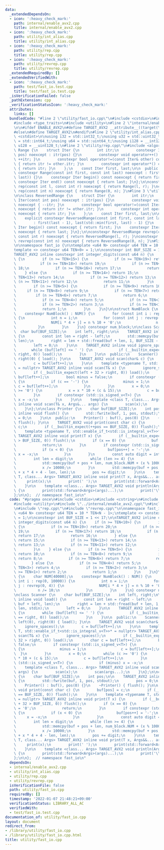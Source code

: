 ```yaml
---
data:
  _extendedDependsOn:
  - icon: ':heavy_check_mark:'
    path: internal/enable_avx2.cpp
    title: internal/enable_avx2.cpp
  - icon: ':heavy_check_mark:'
    path: utility/int_alias.cpp
    title: utility/int_alias.cpp
  - icon: ':heavy_check_mark:'
    path: utility/rep.cpp
    title: utility/rep.cpp
  - icon: ':heavy_check_mark:'
    path: utility/revrep.cpp
    title: utility/revrep.cpp
  _extendedRequiredBy: []
  _extendedVerifiedWith:
  - icon: ':heavy_check_mark:'
    path: test/fast_io.test.cpp
    title: test/fast_io.test.cpp
  _isVerificationFailed: false
  _pathExtension: cpp
  _verificationStatusIcon: ':heavy_check_mark:'
  attributes:
    links: []
  bundledCode: "#line 2 \"utility/fast_io.cpp\"\n#include <cstdio>\n#include <cstring>\n\
    #include <type_traits>\n#include <utility>\n#line 2 \"internal/enable_avx2.cpp\"\
    \n\n#ifdef ENABLE_AVX2\n#define TARGET_AVX2 __attribute__((target(\"avx2\")))\n\
    #else\n#define TARGET_AVX2\n#endif\n#line 2 \"utility/int_alias.cpp\"\n#include\
    \ <cstdint>\n\nusing i32 = std::int32_t;\nusing u32 = std::uint32_t;\nusing i64\
    \ = std::int64_t;\nusing u64 = std::uint64_t;\nusing i128 = __int128_t;\nusing\
    \ u128 = __uint128_t;\n#line 2 \"utility/rep.cpp\"\n#include <algorithm>\n\nclass\
    \ Range {\n    struct Iter {\n        int itr;\n        constexpr Iter(const int\
    \ pos) noexcept : itr(pos) {}\n        constexpr void operator++() noexcept {\
    \ ++itr; }\n        constexpr bool operator!=(const Iter& other) const noexcept\
    \ { return itr != other.itr; }\n        constexpr int operator*() const noexcept\
    \ { return itr; }\n    };\n    const Iter first, last;\n\n  public:\n    explicit\
    \ constexpr Range(const int first, const int last) noexcept : first(first), last(std::max(first,\
    \ last)) {}\n    constexpr Iter begin() const noexcept { return first; }\n   \
    \ constexpr Iter end() const noexcept { return last; }\n};\n\nconstexpr Range\
    \ rep(const int l, const int r) noexcept { return Range(l, r); }\nconstexpr Range\
    \ rep(const int n) noexcept { return Range(0, n); }\n#line 3 \"utility/revrep.cpp\"\
    \n\nclass ReversedRange {\n    struct Iter {\n        int itr;\n        constexpr\
    \ Iter(const int pos) noexcept : itr(pos) {}\n        constexpr void operator++()\
    \ noexcept { --itr; }\n        constexpr bool operator!=(const Iter& other) const\
    \ noexcept { return itr != other.itr; }\n        constexpr int operator*() const\
    \ noexcept { return itr; }\n    };\n    const Iter first, last;\n\n  public:\n\
    \    explicit constexpr ReversedRange(const int first, const int last) noexcept\n\
    \        : first(last - 1), last(std::min(first, last) - 1) {}\n    constexpr\
    \ Iter begin() const noexcept { return first; }\n    constexpr Iter end() const\
    \ noexcept { return last; }\n};\n\nconstexpr ReversedRange revrep(const int l,\
    \ const int r) noexcept { return ReversedRange(l, r); }\nconstexpr ReversedRange\
    \ revrep(const int n) noexcept { return ReversedRange(0, n); }\n#line 10 \"utility/fast_io.cpp\"\
    \n\nnamespace fast_io {\n\ntemplate <u64 N> constexpr u64 TEN = 10 * TEN<N - 1>;\n\
    template <> constexpr u64 TEN<0> = 1;\n\nconstexpr int BUF_SIZE = 1 << 17;\n\n\
    TARGET_AVX2 inline constexpr int integer_digits(const u64 n) {\n    if (n >= TEN<10>)\
    \ {\n        if (n >= TEN<15>) {\n            if (n >= TEN<19>) return 20;\n \
    \           if (n >= TEN<18>) return 19;\n            if (n >= TEN<17>) return\
    \ 18;\n            if (n >= TEN<16>) return 17;\n            return 16;\n    \
    \    } else {\n            if (n >= TEN<14>) return 15;\n            if (n >=\
    \ TEN<13>) return 14;\n            if (n >= TEN<12>) return 13;\n            if\
    \ (n >= TEN<11>) return 12;\n            return 11;\n        }\n    } else {\n\
    \        if (n >= TEN<5>) {\n            if (n >= TEN<9>) return 10;\n       \
    \     if (n >= TEN<8>) return 9;\n            if (n >= TEN<7>) return 8;\n   \
    \         if (n >= TEN<6>) return 7;\n            return 6;\n        } else {\n\
    \            if (n >= TEN<4>) return 5;\n            if (n >= TEN<3>) return 4;\n\
    \            if (n >= TEN<2>) return 3;\n            if (n >= TEN<1>) return 2;\n\
    \            return 1;\n        }\n    }\n}\n\nstruct NumBlock {\n    char NUM[40000];\n\
    \    constexpr NumBlock() : NUM() {\n        for (const int i : rep(0, 10000))\
    \ {\n            int n = i;\n            for (const int j : revrep(0, 4)) {\n\
    \                NUM[i * 4 + j] = n % 10 + '0';\n                n /= 10;\n  \
    \          }\n        }\n    }\n} constexpr num_block;\n\nclass Scanner {\n  \
    \  char buf[BUF_SIZE];\n    int left, right;\n\n    TARGET_AVX2 inline void load()\
    \ {\n        const int len = right - left;\n        std::memcpy(buf, buf + left,\
    \ len);\n        right = len + std::fread(buf + len, 1, BUF_SIZE - len, stdin);\n\
    \        left = 0;\n    }\n\n    TARGET_AVX2 inline void ignore_spaces() {\n \
    \       while (buf[left] <= ' ') {\n            if (__builtin_expect(++left ==\
    \ right, 0)) load();\n        }\n    }\n\n  public:\n    Scanner() : buf(), left(0),\
    \ right(0) { load(); }\n\n    TARGET_AVX2 void scan(char& c) {\n        ignore_spaces();\n\
    \        c = buf[left++];\n    }\n\n    template <typename T, std::enable_if_t<std::is_integral_v<T>>*\
    \ = nullptr> TARGET_AVX2 inline void scan(T& x) {\n        ignore_spaces();\n\
    \        if (__builtin_expect(left + 32 > right, 0)) load();\n        char c =\
    \ buf[left++];\n        bool minus = false;\n        if constexpr (std::is_signed_v<T>)\
    \ {\n            if (c == '-') {\n                minus = 1;\n               \
    \ c = buf[left++];\n            }\n        }\n        x = 0;\n        while (c\
    \ >= '0') {\n            x = x * 10 + (c & 15);\n            c = buf[left++];\n\
    \        }\n        if constexpr (std::is_signed_v<T>) {\n            if (minus)\
    \ x = -x;\n        }\n    }\n\n    template <class T, class... Args> TARGET_AVX2\
    \ inline void scan(T& x, Args&... args) {\n        scan(x);\n        scan(args...);\n\
    \    }\n};\n\nclass Printer {\n    char buf[BUF_SIZE];\n    int pos;\n\n    TARGET_AVX2\
    \ inline void flush() {\n        std::fwrite(buf, 1, pos, stdout);\n        pos\
    \ = 0;\n    }\n\n  public:\n    Printer() : buf(), pos(0) {}\n    ~Printer() {\
    \ flush(); }\n\n    TARGET_AVX2 void print(const char c) {\n        buf[pos] =\
    \ c;\n        if (__builtin_expect(++pos == BUF_SIZE, 0)) flush();\n    }\n\n\
    \    template <typename T, std::enable_if_t<std::is_integral_v<T>>* = nullptr>\
    \ TARGET_AVX2 inline void print(T x) {\n        if (__builtin_expect(pos + 32\
    \ > BUF_SIZE, 0)) flush();\n        if (x == 0) {\n            buf[pos++] = '0';\n\
    \            return;\n        }\n        if constexpr (std::is_signed_v<T>) {\n\
    \            if (x < 0) {\n                buf[pos++] = '-';\n               \
    \ x = -x;\n            }\n        }\n        const auto digit = integer_digits(x);\n\
    \        int len = digit;\n        while (len >= 4) {\n            len -= 4;\n\
    \            std::memcpy(buf + pos + len, num_block.NUM + (x % 10000) * 4, 4);\n\
    \            x /= 10000;\n        }\n        std::memcpy(buf + pos, num_block.NUM\
    \ + x * 4 + 4 - len, len);\n        pos += digit;\n    }\n\n    template <class\
    \ T, class... Args> TARGET_AVX2 inline void print(T x, Args&&... args) {\n   \
    \     print(x);\n        print(' ');\n        print(std::forward<Args>(args)...);\n\
    \    }\n\n    template <class... Args> TARGET_AVX2 void println(Args&&... args)\
    \ {\n        print(std::forward<Args>(args)...);\n        print('\\n');\n    }\n\
    };\n\n};  // namespace fast_io\n"
  code: "#pragma once\n#include <cstdio>\n#include <cstring>\n#include <type_traits>\n\
    #include <utility>\n#include \"../internal/enable_avx2.cpp\"\n#include \"int_alias.cpp\"\
    \n#include \"rep.cpp\"\n#include \"revrep.cpp\"\n\nnamespace fast_io {\n\ntemplate\
    \ <u64 N> constexpr u64 TEN = 10 * TEN<N - 1>;\ntemplate <> constexpr u64 TEN<0>\
    \ = 1;\n\nconstexpr int BUF_SIZE = 1 << 17;\n\nTARGET_AVX2 inline constexpr int\
    \ integer_digits(const u64 n) {\n    if (n >= TEN<10>) {\n        if (n >= TEN<15>)\
    \ {\n            if (n >= TEN<19>) return 20;\n            if (n >= TEN<18>) return\
    \ 19;\n            if (n >= TEN<17>) return 18;\n            if (n >= TEN<16>)\
    \ return 17;\n            return 16;\n        } else {\n            if (n >= TEN<14>)\
    \ return 15;\n            if (n >= TEN<13>) return 14;\n            if (n >= TEN<12>)\
    \ return 13;\n            if (n >= TEN<11>) return 12;\n            return 11;\n\
    \        }\n    } else {\n        if (n >= TEN<5>) {\n            if (n >= TEN<9>)\
    \ return 10;\n            if (n >= TEN<8>) return 9;\n            if (n >= TEN<7>)\
    \ return 8;\n            if (n >= TEN<6>) return 7;\n            return 6;\n \
    \       } else {\n            if (n >= TEN<4>) return 5;\n            if (n >=\
    \ TEN<3>) return 4;\n            if (n >= TEN<2>) return 3;\n            if (n\
    \ >= TEN<1>) return 2;\n            return 1;\n        }\n    }\n}\n\nstruct NumBlock\
    \ {\n    char NUM[40000];\n    constexpr NumBlock() : NUM() {\n        for (const\
    \ int i : rep(0, 10000)) {\n            int n = i;\n            for (const int\
    \ j : revrep(0, 4)) {\n                NUM[i * 4 + j] = n % 10 + '0';\n      \
    \          n /= 10;\n            }\n        }\n    }\n} constexpr num_block;\n\
    \nclass Scanner {\n    char buf[BUF_SIZE];\n    int left, right;\n\n    TARGET_AVX2\
    \ inline void load() {\n        const int len = right - left;\n        std::memcpy(buf,\
    \ buf + left, len);\n        right = len + std::fread(buf + len, 1, BUF_SIZE -\
    \ len, stdin);\n        left = 0;\n    }\n\n    TARGET_AVX2 inline void ignore_spaces()\
    \ {\n        while (buf[left] <= ' ') {\n            if (__builtin_expect(++left\
    \ == right, 0)) load();\n        }\n    }\n\n  public:\n    Scanner() : buf(),\
    \ left(0), right(0) { load(); }\n\n    TARGET_AVX2 void scan(char& c) {\n    \
    \    ignore_spaces();\n        c = buf[left++];\n    }\n\n    template <typename\
    \ T, std::enable_if_t<std::is_integral_v<T>>* = nullptr> TARGET_AVX2 inline void\
    \ scan(T& x) {\n        ignore_spaces();\n        if (__builtin_expect(left +\
    \ 32 > right, 0)) load();\n        char c = buf[left++];\n        bool minus =\
    \ false;\n        if constexpr (std::is_signed_v<T>) {\n            if (c == '-')\
    \ {\n                minus = 1;\n                c = buf[left++];\n          \
    \  }\n        }\n        x = 0;\n        while (c >= '0') {\n            x = x\
    \ * 10 + (c & 15);\n            c = buf[left++];\n        }\n        if constexpr\
    \ (std::is_signed_v<T>) {\n            if (minus) x = -x;\n        }\n    }\n\n\
    \    template <class T, class... Args> TARGET_AVX2 inline void scan(T& x, Args&...\
    \ args) {\n        scan(x);\n        scan(args...);\n    }\n};\n\nclass Printer\
    \ {\n    char buf[BUF_SIZE];\n    int pos;\n\n    TARGET_AVX2 inline void flush()\
    \ {\n        std::fwrite(buf, 1, pos, stdout);\n        pos = 0;\n    }\n\n  public:\n\
    \    Printer() : buf(), pos(0) {}\n    ~Printer() { flush(); }\n\n    TARGET_AVX2\
    \ void print(const char c) {\n        buf[pos] = c;\n        if (__builtin_expect(++pos\
    \ == BUF_SIZE, 0)) flush();\n    }\n\n    template <typename T, std::enable_if_t<std::is_integral_v<T>>*\
    \ = nullptr> TARGET_AVX2 inline void print(T x) {\n        if (__builtin_expect(pos\
    \ + 32 > BUF_SIZE, 0)) flush();\n        if (x == 0) {\n            buf[pos++]\
    \ = '0';\n            return;\n        }\n        if constexpr (std::is_signed_v<T>)\
    \ {\n            if (x < 0) {\n                buf[pos++] = '-';\n           \
    \     x = -x;\n            }\n        }\n        const auto digit = integer_digits(x);\n\
    \        int len = digit;\n        while (len >= 4) {\n            len -= 4;\n\
    \            std::memcpy(buf + pos + len, num_block.NUM + (x % 10000) * 4, 4);\n\
    \            x /= 10000;\n        }\n        std::memcpy(buf + pos, num_block.NUM\
    \ + x * 4 + 4 - len, len);\n        pos += digit;\n    }\n\n    template <class\
    \ T, class... Args> TARGET_AVX2 inline void print(T x, Args&&... args) {\n   \
    \     print(x);\n        print(' ');\n        print(std::forward<Args>(args)...);\n\
    \    }\n\n    template <class... Args> TARGET_AVX2 void println(Args&&... args)\
    \ {\n        print(std::forward<Args>(args)...);\n        print('\\n');\n    }\n\
    };\n\n};  // namespace fast_io\n"
  dependsOn:
  - internal/enable_avx2.cpp
  - utility/int_alias.cpp
  - utility/rep.cpp
  - utility/revrep.cpp
  isVerificationFile: false
  path: utility/fast_io.cpp
  requiredBy: []
  timestamp: '2022-01-07 21:48:21+09:00'
  verificationStatus: LIBRARY_ALL_AC
  verifiedWith:
  - test/fast_io.test.cpp
documentation_of: utility/fast_io.cpp
layout: document
redirect_from:
- /library/utility/fast_io.cpp
- /library/utility/fast_io.cpp.html
title: utility/fast_io.cpp
---
```

